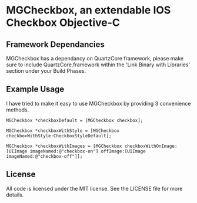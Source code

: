 # MGCheckbox, an extendable IOS Checkbox Objective-C

## Framework Dependancies
MGCheckbox has a dependancy on QuartzCore framework, please make sure to include QuartzCore.framework within the 'Link Binary with Libraries' section under your Build Phases.

## Example Usage
I have tried to make it easy to use MGCheckbox by providing 3 convenience methods.
```objc
MGCheckbox *checkboxDefault = [MGCheckbox checkbox];
```

```objc
MGCheckbox *checkboxWithStyle = [MGCheckbox checkboxWithStyle:CheckboxStyleDefault];
```

```objc
MGCheckbox *checkboxWithImages = [MGCheckbox checkboxWithOnImage:[UIImage imageNamed:@"checkbox-on"] offImage:[UIImage imageNamed:@"checkbox-off"]];
```

## License

All code is licensed under the MIT license. See the LICENSE file for more details.
